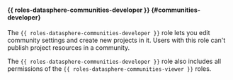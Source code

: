 #### {{ roles-datasphere-communities-developer }} {#communities-developer}

The `{{ roles-datasphere-communities-developer }}` role lets you edit community settings and create new projects in it. Users with this role can't publish project resources in a community.

The `{{ roles-datasphere-communities-developer }}` role also includes all permissions of the `{{ roles-datasphere-communities-viewer }}` roles.
